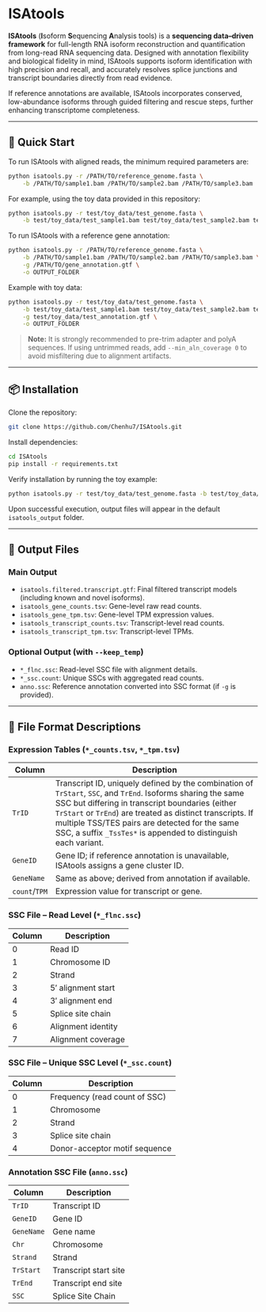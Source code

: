 
# ISAtools

**ISAtools** (**I**soform **S**equencing **A**nalysis tools) is a **sequencing data–driven framework** for full-length RNA isoform reconstruction and quantification from long-read RNA sequencing data. Designed with annotation flexibility and biological fidelity in mind, ISAtools supports isoform identification with high precision and recall, and accurately resolves splice junctions and transcript boundaries directly from read evidence.

If reference annotations are available, ISAtools incorporates conserved, low-abundance isoforms through guided filtering and rescue steps, further enhancing transcriptome completeness.

---

## 🔧 Quick Start

To run ISAtools with aligned reads, the minimum required parameters are:

```bash
python isatools.py -r /PATH/TO/reference_genome.fasta \
	-b /PATH/TO/sample1.bam /PATH/TO/sample2.bam /PATH/TO/sample3.bam
```

For example, using the toy data provided in this repository:

```bash
python isatools.py -r test/toy_data/test_genome.fasta \
	-b test/toy_data/test_sample1.bam test/toy_data/test_sample2.bam test/toy_data/test_sample3.bam
```

To run ISAtools with a reference gene annotation:

```bash
python isatools.py -r /PATH/TO/reference_genome.fasta \
	-b /PATH/TO/sample1.bam /PATH/TO/sample2.bam /PATH/TO/sample3.bam \
	-g /PATH/TO/gene_annotation.gtf \
	-o OUTPUT_FOLDER
```

Example with toy data:

```bash
python isatools.py -r test/toy_data/test_genome.fasta \
	-b test/toy_data/test_sample1.bam test/toy_data/test_sample2.bam test/toy_data/test_sample3.bam \
	-g test/toy_data/test_annotation.gtf \
	-o OUTPUT_FOLDER
```

> **Note:** It is strongly recommended to pre-trim adapter and polyA sequences. If using untrimmed reads, add `--min_aln_coverage 0` to avoid misfiltering due to alignment artifacts.

---

## 📦 Installation

Clone the repository:

```bash
git clone https://github.com/Chenhu7/ISAtools.git
```

Install dependencies:

```bash
cd ISAtools
pip install -r requirements.txt
```

Verify installation by running the toy example:

```bash
python isatools.py -r test/toy_data/test_genome.fasta -b test/toy_data/test_sample1.bam
```

Upon successful execution, output files will appear in the default `isatools_output` folder.

---

## 📁 Output Files

### Main Output

- `isatools.filtered.transcript.gtf`: Final filtered transcript models (including known and novel isoforms).
- `isatools_gene_counts.tsv`: Gene-level raw read counts.
- `isatools_gene_tpm.tsv`: Gene-level TPM expression values.
- `isatools_transcript_counts.tsv`: Transcript-level read counts.
- `isatools_transcript_tpm.tsv`: Transcript-level TPMs.

### Optional Output (with `--keep_temp`)

- `*_flnc.ssc`: Read-level SSC file with alignment details.
- `*_ssc.count`: Unique SSCs with aggregated read counts.
- `anno.ssc`: Reference annotation converted into SSC format (if `-g` is provided).

---

## 📄 File Format Descriptions

### Expression Tables (`*_counts.tsv`, `*_tpm.tsv`)

| Column        | Description                                                  |
| ------------- | ------------------------------------------------------------ |
| `TrID`        | Transcript ID, uniquely defined by the combination of `TrStart`, `SSC`, and `TrEnd`. Isoforms sharing the same SSC but differing in transcript boundaries (either `TrStart` or `TrEnd`) are treated as distinct transcripts. If multiple TSS/TES pairs are detected for the same SSC, a suffix `_TssTes*` is appended to distinguish each variant. |
| `GeneID`      | Gene ID; if reference annotation is unavailable, ISAtools assigns a gene cluster ID. |
| `GeneName`    | Same as above; derived from annotation if available.         |
| `count`/`TPM` | Expression value for transcript or gene.                     |

### SSC File – Read Level (`*_flnc.ssc`)

| Column | Description        |
| ------ | ------------------ |
| 0      | Read ID            |
| 1      | Chromosome ID      |
| 2      | Strand             |
| 3      | 5′ alignment start |
| 4      | 3′ alignment end   |
| 5      | Splice site chain  |
| 6      | Alignment identity |
| 7      | Alignment coverage |

### SSC File – Unique SSC Level (`*_ssc.count`)

| Column | Description                   |
| ------ | ----------------------------- |
| 0      | Frequency (read count of SSC) |
| 1      | Chromosome                    |
| 2      | Strand                        |
| 3      | Splice site chain             |
| 4      | Donor-acceptor motif sequence |

### Annotation SSC File (`anno.ssc`)

| Column    | Description                              |
|-----------|------------------------------------------|
| `TrID`    | Transcript ID                             |
| `GeneID`  | Gene ID                                   |
| `GeneName`| Gene name                                 |
| `Chr`     | Chromosome                                |
| `Strand`  | Strand                                     |
| `TrStart` | Transcript start site                     |
| `TrEnd`   | Transcript end site                       |
| `SSC`     | Splice Site Chain                         |
